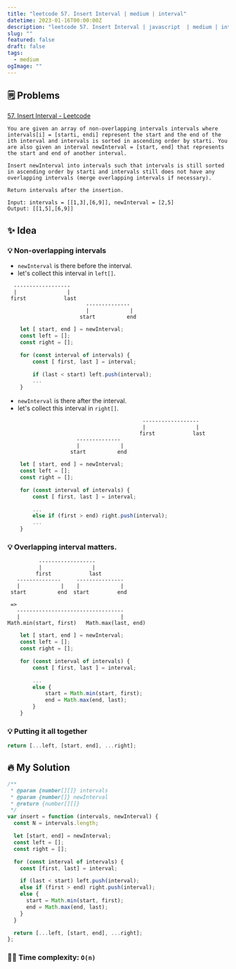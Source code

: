 ```yaml
---
title: "leetcode 57. Insert Interval | medium | interval"
datetime: 2023-01-16T00:00:00Z
description: "leetcode 57. Insert Interval | javascript  | medium | interval"
slug: ""
featured: false
draft: false
tags:
  - medium
ogImage: ""
---
```


## 🗒️ Problems

[57. Insert Interval - Leetcode](https://leetcode.com/problems/insert-interval/)

```
You are given an array of non-overlapping intervals intervals where intervals[i] = [starti, endi] represent the start and the end of the ith interval and intervals is sorted in ascending order by starti. You are also given an interval newInterval = [start, end] that represents the start and end of another interval.

Insert newInterval into intervals such that intervals is still sorted in ascending order by starti and intervals still does not have any overlapping intervals (merge overlapping intervals if necessary).

Return intervals after the insertion.
```

```
Input: intervals = [[1,3],[6,9]], newInterval = [2,5]
Output: [[1,5],[6,9]]
```

## ✨ Idea

### 💡 Non-overlapping intervals

- `newInterval` is there before the interval.
- let's collect this interval in `left[]`.

```
  ------------------
  |                |
 first            last
                         --------------
                         |             |
                       start          end
```

```javascript
    let [ start, end ] = newInterval;
    const left = [];
    const right = [];

    for (const interval of intervals) {
        const [ first, last ] = interval;

        if (last < start) left.push(interval);
        ...
    }
```

- `newInterval` is there after the interval.
- let's collect this interval in `right[]`.

```
                                           ------------------
                                           |                |
                                          first            last
                      --------------
                      |             |
                    start          end
```

```javascript
    let [ start, end ] = newInterval;
    const left = [];
    const right = [];

    for (const interval of intervals) {
        const [ first, last ] = interval;

        ...
        else if (first > end) right.push(interval);
        ...
    }
```

### 💡 Overlapping interval matters.

```
          ------------------
          |                |
         first            last
   --------------     ---------------
   |             |    |             |
 start          end  start         end

 =>
   ----------------------------------
   |                                |
Math.min(start, first)   Math.max(last, end)
```

```javascript
    let [ start, end ] = newInterval;
    const left = [];
    const right = [];

    for (const interval of intervals) {
        const [ first, last ] = interval;

        ...
        else {
            start = Math.min(start, first);
            end = Math.max(end, last);
        }
    }
```

### 💡 Putting it all together

```javascript
return [...left, [start, end], ...right];
```

## 🔥 My Solution

```javascript
/**
 * @param {number[][]} intervals
 * @param {number[]} newInterval
 * @return {number[][]}
 */
var insert = function (intervals, newInterval) {
  const N = intervals.length;

  let [start, end] = newInterval;
  const left = [];
  const right = [];

  for (const interval of intervals) {
    const [first, last] = interval;

    if (last < start) left.push(interval);
    else if (first > end) right.push(interval);
    else {
      start = Math.min(start, first);
      end = Math.max(end, last);
    }
  }

  return [...left, [start, end], ...right];
};
```

### 🙆‍♂️ Time complexity: `O(n)`
